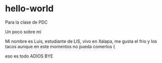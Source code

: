 # hello-world
Para la clase de PDC

Un poco sobre mi 

Mi nombre es Luis, estudiante de LIS, vivo en Xalapa, me gusta el frio y los tacos aunque en este momentos no pueda comerlos {

eso es todo ADIOS BYE 

